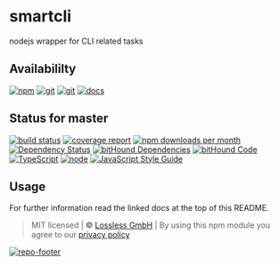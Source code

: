 # smartcli

nodejs wrapper for CLI related tasks

## Availabililty

[![npm](https://pushrocks.gitlab.io/assets/repo-button-npm.svg)](https://www.npmjs.com/package/smartcli)
[![git](https://pushrocks.gitlab.io/assets/repo-button-git.svg)](https://GitLab.com/pushrocks/smartcli)
[![git](https://pushrocks.gitlab.io/assets/repo-button-mirror.svg)](https://github.com/pushrocks/smartcli)
[![docs](https://pushrocks.gitlab.io/assets/repo-button-docs.svg)](https://pushrocks.gitlab.io/smartcli/)

## Status for master

[![build status](https://GitLab.com/pushrocks/smartcli/badges/master/build.svg)](https://GitLab.com/pushrocks/smartcli/commits/master)
[![coverage report](https://GitLab.com/pushrocks/smartcli/badges/master/coverage.svg)](https://GitLab.com/pushrocks/smartcli/commits/master)
[![npm downloads per month](https://img.shields.io/npm/dm/smartcli.svg)](https://www.npmjs.com/package/smartcli)
[![Dependency Status](https://david-dm.org/pushrocks/smartcli.svg)](https://david-dm.org/pushrocks/smartcli)
[![bitHound Dependencies](https://www.bithound.io/github/pushrocks/smartcli/badges/dependencies.svg)](https://www.bithound.io/github/pushrocks/smartcli/master/dependencies/npm)
[![bitHound Code](https://www.bithound.io/github/pushrocks/smartcli/badges/code.svg)](https://www.bithound.io/github/pushrocks/smartcli)
[![TypeScript](https://img.shields.io/badge/TypeScript-2.x-blue.svg)](https://nodejs.org/dist/latest-v6.x/docs/api/)
[![node](https://img.shields.io/badge/node->=%206.x.x-blue.svg)](https://nodejs.org/dist/latest-v6.x/docs/api/)
[![JavaScript Style Guide](https://img.shields.io/badge/code%20style-standard-brightgreen.svg)](http://standardjs.com/)

## Usage

For further information read the linked docs at the top of this README.

> MIT licensed | **&copy;** [Lossless GmbH](https://lossless.gmbh)
> | By using this npm module you agree to our [privacy policy](https://lossless.gmbH/privacy.html)

[![repo-footer](https://pushrocks.gitlab.io/assets/repo-footer.svg)](https://push.rocks)

